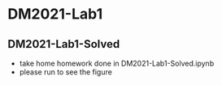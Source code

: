 # DM2021-Lab1
## DM2021-Lab1-Solved
* take home homework done in DM2021-Lab1-Solved.ipynb
* please run to see the figure
## 
